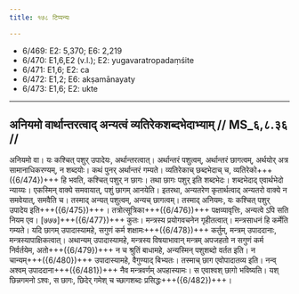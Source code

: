 ```yaml
---
title: १७८ टिप्पन्यः

---
```

- 6/469: E2: 5,370; E6: 2,219
- 6/470: E1,6,E2 (v.l.); E2: yugavaratropadaṃśite
- 6/471: E1,6; E2: ca
- 6/472: E1,2; E6: akṣamānayaty
- 6/473: E1,6; E2: ukte

____________________________________________


## अनियमो वार्थान्तरत्वाद् अन्यत्वं व्यतिरेकशब्दभेदाभ्याम् // MS_६,८.३६ //

अनियमो वा। यः कश्चित् पशुर् उपादेयः, अर्थान्तरत्वात्। अर्थान्तरं पशुत्वम्, अर्थान्तरं छागत्वम्, अर्थयोर् अत्र सामानाधिकरण्यम्, न शब्दयोः। कथं पुनर् अर्थान्तरं गम्यते। व्यतिरेकाच् छब्दभेदाच् च, व्यतिरेको+++({6/474})+++ हि भवति, कश्चित् पशुर् न छागः। तथा छागः पशुर् इति शब्दभेदः। शब्दभेदाद् एवार्थभेदो न्याय्यः। एकस्मिन् वाक्ये समवायात्, पशुं छागम् आनयेति। इतरथा, अन्यतरेण कृतार्थत्वाद् अन्यतरो वाक्ये न समवेयात्, समवैति च। तस्माद् अन्यत् पशुत्वम्, अन्यच् छागत्वम्। तस्माद् अनियमः, यः कश्चित् पशुर् उपादेय इति+++({6/475})+++।
तत्रोत्सूत्रिका+++({6/476})+++ पक्षव्यावृत्तिः, अन्यत्वे ऽपि सति नियम एव। [७७७]+++({6/477})+++ कुतः। मन्त्रस्य प्रयोगवचनेन गृहीतत्वात्। मन्त्रसाधनं हि कर्मेति गम्यते। यदि छागम् उपादास्यामहे, सगुणं कर्म शक्षामः+++({6/478})+++ कर्तुम्, मन्त्रम् उपाददानाः, मन्त्रस्यापाक्षिकत्वात्। अथान्यम् उपादास्यामहे, मन्त्रस्य विषयाभावान् मन्त्रम् अपजहतो न सगुणं कर्म निर्वर्तयेम, अतो+++({6/479})+++ न च श्रुतिं बाधामहे, अन्यस्मिन् पशुशब्दो वर्तत इति। न चान्यम्+++({6/480})+++ उपादास्यामहे, वैगुण्याद् बिभ्यतः। तस्माच् छाग एवोपादातव्य इति।
नन्व् अश्वम् उपाददाना+++({6/481})+++ नैव मन्त्रवर्णम् अपहास्यामः। स एवाश्वश् छागो भविष्यति। यश् छिन्नगमनो ऽश्वः, स छागः, छिदेर् गमेश् च च्छागशब्दः प्रसिद्धः+++({6/482})+++।
